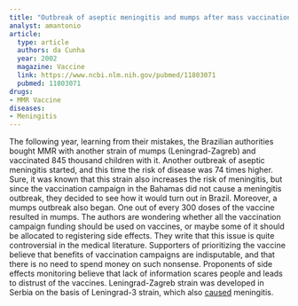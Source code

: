 ```yaml
---
title: "Outbreak of aseptic meningitis and mumps after mass vaccination with MMR vaccine using the Leningrad-Zagreb mumps strain"
analyst: amantonio
article:
  type: article
  authors: da Cunha
  year: 2002
  magazine: Vaccine
  link: https://www.ncbi.nlm.nih.gov/pubmed/11803071
  pubmed: 11803071
drugs:
- MMR Vaccine
diseases:
- Meningitis
---
```


The following year, learning from their mistakes, the Brazilian authorities bought MMR with another strain of mumps (Leningrad-Zagreb) and vaccinated 845 thousand children with it. Another outbreak of aseptic meningitis started, and this time the risk of disease was 74 times higher. Sure, it was known that this strain also increases the risk of meningitis, but since the vaccination campaign in the Bahamas did not cause a meningitis outbreak, they decided to see how it would turn out in Brazil. Moreover, a mumps outbreak also began. One out of every 300 doses of the vaccine resulted in mumps.
The authors are wondering whether all the vaccination campaign funding should be used on vaccines, or maybe some of it should be allocated to registering side effects. They write that this issue is quite controversial in the medical literature. Supporters of prioritizing the vaccine believe that benefits of vaccination campaigns are indisputable, and that there is no need to spend money on such nonsense. Proponents of side effects monitoring believe that lack of information scares people and leads to distrust of the vaccines.
Leningrad-Zagreb strain was developed in Serbia on the basis of Leningrad-3 strain, which also [caused](https://www.ncbi.nlm.nih.gov/pubmed/2726323) meningitis.
